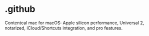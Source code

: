 # .github
Contentcal mac for macOS: Apple silicon performance, Universal 2, notarized, iCloud/Shortcuts integration, and pro features.

